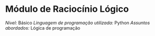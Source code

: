 # Módulo de Raciocínio Lógico

*Nível:* Básico
*Linguagem de programação utilizada:* Python
*Assuntos abordados:* Lógica de programação